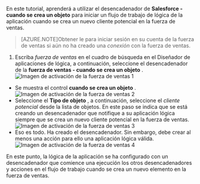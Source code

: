 En este tutorial, aprenderá a utilizar el desencadenador de **Salesforce - cuando se crea un objeto** para iniciar un flujo de trabajo de lógica de la aplicación cuando se crea un nuevo cliente potencial en la fuerza de ventas.

>[AZURE.NOTE]Obtener le para iniciar sesión en su cuenta de la fuerza de ventas si aún no ha creado una *conexión* con la fuerza de ventas.  

1. Escriba *fuerza de ventas* en el cuadro de búsqueda en el Diseñador de aplicaciones de lógica, a continuación, seleccione el desencadenador de la **fuerza de ventas - cuando se crea un objeto** .  
![Imagen de activación de la fuerza de ventas 1](./media/connectors-create-api-salesforce/trigger-1.png)   
- Se muestra el control **cuando se crea un objeto** .  
![Imagen de activación de la fuerza de ventas 2](./media/connectors-create-api-salesforce/trigger-2.png)   
- Seleccione el **Tipo de objeto** , a continuación, seleccione el *cliente potencial* desde la lista de objetos. En este paso se indica que se está creando un desencadenador que notifique a su aplicación lógica siempre que se crea un nuevo cliente potencial en la fuerza de ventas.   
![Imagen de activación de la fuerza de ventas 3](./media/connectors-create-api-salesforce/trigger-3.png)   
- Eso es todo. Ha creado el desencadenador. Sin embargo, debe crear al menos una acción para ello una aplicación lógica válida.    
![Imagen de activación de la fuerza de ventas 4](./media/connectors-create-api-salesforce/trigger-4.png)   

En este punto, la lógica de la aplicación se ha configurado con un desencadenador que comience una ejecución los otros desencadenadores y acciones en el flujo de trabajo cuando se crea un nuevo elemento en la fuerza de ventas.  